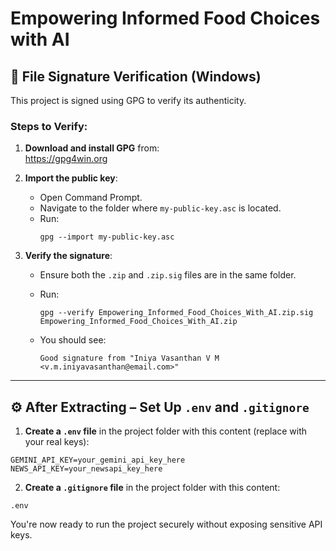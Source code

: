 # Empowering Informed Food Choices with AI

## 🔐 File Signature Verification (Windows)

This project is signed using GPG to verify its authenticity.

### Steps to Verify:

1. **Download and install GPG** from:  
   https://gpg4win.org

2. **Import the public key**:
   - Open Command Prompt.
   - Navigate to the folder where `my-public-key.asc` is located.
   - Run:
     ```
     gpg --import my-public-key.asc
     ```

3. **Verify the signature**:
   - Ensure both the `.zip` and `.zip.sig` files are in the same folder.
   - Run:
     ```
     gpg --verify Empowering_Informed_Food_Choices_With_AI.zip.sig Empowering_Informed_Food_Choices_With_AI.zip
     ```

   - You should see:
     ```
     Good signature from "Iniya Vasanthan V M <v.m.iniyavasanthan@email.com>"
     ```

---

## ⚙️ After Extracting – Set Up `.env` and `.gitignore`

1. **Create a `.env` file** in the project folder with this content (replace with your real keys):
```
GEMINI_API_KEY=your_gemini_api_key_here 
NEWS_API_KEY=your_newsapi_key_here
```

2. **Create a `.gitignore` file** in the project folder with this content:
```
.env
```

You're now ready to run the project securely without exposing sensitive API keys.